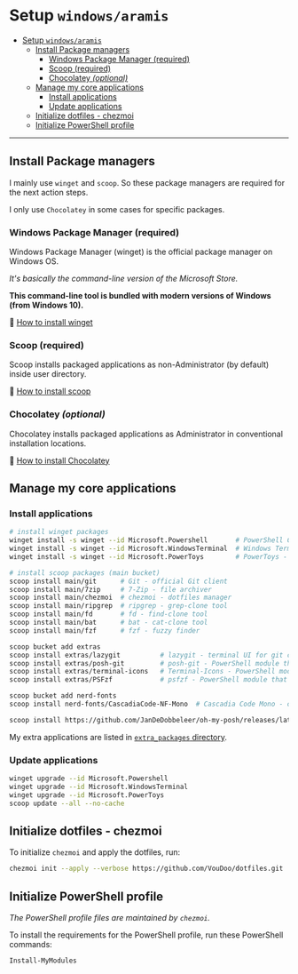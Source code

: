 # Setup `windows/aramis`

- [Setup `windows/aramis`](#setup-windowsaramis)
  - [Install Package managers](#install-package-managers)
    - [Windows Package Manager (required)](#windows-package-manager-required)
    - [Scoop (required)](#scoop-required)
    - [Chocolatey _(optional)_](#chocolatey-optional)
  - [Manage my core applications](#manage-my-core-applications)
    - [Install applications](#install-applications)
    - [Update applications](#update-applications)
  - [Initialize dotfiles - chezmoi](#initialize-dotfiles---chezmoi)
  - [Initialize PowerShell profile](#initialize-powershell-profile)

---

## Install Package managers

I mainly use `winget` and `scoop`. So these package managers are required for the next action steps.

I only use `Chocolatey` in some cases for specific packages.

### Windows Package Manager (required)

Windows Package Manager (winget) is the official package manager on Windows OS.

_It's basically the command-line version of the Microsoft Store._

**This command-line tool is bundled with modern versions of Windows (from Windows 10).**

🔗 [How to install winget](https://docs.microsoft.com/en-us/windows/package-manager/winget/#install-winget)

### Scoop (required)

Scoop installs packaged applications as non-Administrator (by default) inside user directory.

🔗 [How to install scoop](https://scoop.sh/)

### Chocolatey _(optional)_

Chocolatey installs packaged applications as Administrator in conventional installation locations.

🔗 [How to install Chocolatey](https://chocolatey.org/install)

## Manage my core applications

### Install applications

```sh
# install winget packages
winget install -s winget --id Microsoft.Powershell       # PowerShell Core - most popular Windows shell
winget install -s winget --id Microsoft.WindowsTerminal  # Windows Terminal - Windows Terminal emulator
winget install -s winget --id Microsoft.PowerToys        # PowerToys - set of utilities for power users

# install scoop packages (main bucket)
scoop install main/git      # Git - official Git client
scoop install main/7zip     # 7-Zip - file archiver
scoop install main/chezmoi  # chezmoi - dotfiles manager
scoop install main/ripgrep  # ripgrep - grep-clone tool
scoop install main/fd       # fd - find-clone tool
scoop install main/bat      # bat - cat-clone tool
scoop install main/fzf      # fzf - fuzzy finder

scoop bucket add extras
scoop install extras/lazygit          # lazygit - terminal UI for git commands
scoop install extras/posh-git         # posh-git - PowerShell module that integrates Git and PowerShell
scoop install extras/terminal-icons   # Terminal-Icons - PowerShell module that displays file and folder icons in terminal
scoop install extras/PSFzf            # psfzf - PowerShell module that provides a wrapper for fzf

scoop bucket add nerd-fonts
scoop install nerd-fonts/CascadiaCode-NF-Mono  # Cascadia Code Mono - coding font

scoop install https://github.com/JanDeDobbeleer/oh-my-posh/releases/latest/download/oh-my-posh.json  # Oh My Posh - Prompt theme engine for PowerShell
```

My extra applications are listed in [`extra_packages` directory](./extra_packages).

### Update applications

```sh
winget upgrade --id Microsoft.Powershell
winget upgrade --id Microsoft.WindowsTerminal
winget upgrade --id Microsoft.PowerToys
scoop update --all --no-cache
```

## Initialize dotfiles - chezmoi

To initialize `chezmoi` and apply the dotfiles, run:

```sh
chezmoi init --apply --verbose https://github.com/VouDoo/dotfiles.git
```

## Initialize PowerShell profile

_The PowerShell profile files are maintained by `chezmoi`._

To install the requirements for the PowerShell profile,
run these PowerShell commands:

```powershell
Install-MyModules
```
